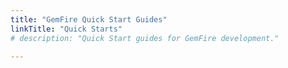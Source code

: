 ```yaml
---
title: "GemFire Quick Start Guides"
linkTitle: "Quick Starts"
# description: "Quick Start guides for GemFire development."

---
```

